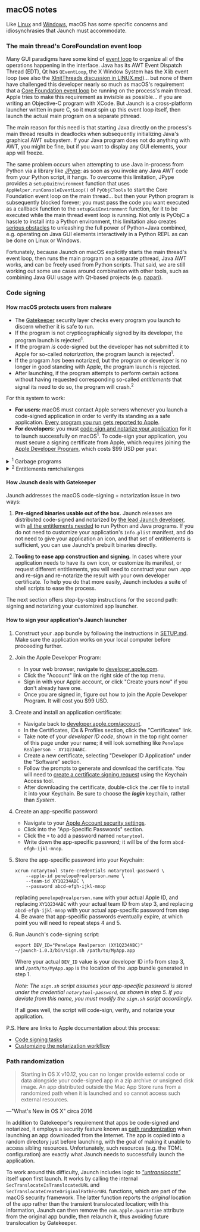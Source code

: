 ## macOS notes

Like [Linux](LINUX.md) and [Windows](WINDOWS.md), macOS has some specific concerns and idiosynchrasies that Jaunch must accommodate.

### The main thread's CoreFoundation event loop

Many GUI paradigms have some kind of [event loop](https://en.wikipedia.org/wiki/Event_loop) to organize all of the operations happening in the interface. Java has its AWT Event Dispatch Thread (EDT), Qt has `QEventLoop`, the X Window System has the Xlib event loop (see also the [XInitThreads discussion in LINUX.md](LINUX.md#xinitthreads))... but none of them have challenged this developer nearly so much as macOS's requirement that a [Core Foundation event loop](https://developer.apple.com/library/archive/documentation/Cocoa/Conceptual/Multithreading/RunLoopManagement/RunLoopManagement.html#//apple_ref/doc/uid/10000057i-CH16) be running on the process's main thread. Apple tries to make this requirement as invisible as possible... if you are writing an Objective-C program with XCode. But Jaunch is a cross-platform launcher written in pure C, so it must spin up this event loop itself, then launch the actual main program on a separate pthread.

The main reason for this need is that starting Java directly on the process's main thread results in deadlocks when subsequently initializing Java's graphical AWT subsystem. If your Java program does not do anything with AWT, you might be fine, but if you want to display any GUI elements, your app will freeze.

The same problem occurs when attempting to use Java in-process from Python via a library like [JPype](https://www.jpype.org/): as soon as you invoke any Java AWT code from your Python script, it hangs. To overcome this limitation, JPype provides a `setupGuiEnvironment` function that uses `AppHelper.runConsoleEventLoop()` of `PyObjCTools` to start the Core Foundation event loop on the main thread... but then your Python program is subsequently blocked forever; you must pass the code you want executed as a callback function to the `setupGuiEnvironment` function, for it to be executed while the main thread event loop is running. Not only is PyObjC a hassle to install into a Python environment, this limitation also creates [serious obstacles](https://github.com/imagej/pyimagej/issues?q=label%3Amacos-gui) to unleashing the full power of Python+Java combined, e.g. operating on Java GUI elements interactively in a Python REPL as can be done on Linux or Windows.

Fortunately, because Jaunch on macOS explicitly starts the main thread's event loop, then runs the main program on a separate pthread, Java AWT works, and can be freely used from Python scripts. That said, we are still working out some use cases around combination with other tools, such as combining Java GUI usage with Qt-based projects (e.g. [napari](https://napari.org/)).

### Code signing

#### How macOS protects users from malware

* The [Gatekeeper](https://en.wikipedia.org/wiki/Gatekeeper_%28macOS%29) security layer checks every program you launch to discern whether it is safe to run.
* If the program is not crypticographically signed by its developer, the program launch is rejected<sup>1</sup>.
* If the program *is* code-signed but the developer has not submitted it to Apple for so-called *notarization*, the program launch is rejected<sup>1</sup>.
* If the program *has* been notarized, but the program or developer is no longer in good standing with Apple, the program launch is rejected.
* After launching, if the program attempts to perform certain actions without having requested corresponding so-called *entitlements* that signal its need to do so, the program will crash.<sup>2</sup>

For this system to work:
* **For users:** macOS must contact Apple servers whenever you launch a code-signed application in order to verify its standing as a safe application. [Every program you run gets reported to Apple](https://sneak.berlin/20201112/your-computer-isnt-yours/).
* **For developers:** you must [code-sign and notarize your application](https://developer.apple.com/documentation/xcode/packaging-mac-software-for-distribution) for it to launch successfully on macOS<sup>1</sup>. To code-sign your application, you must secure a signing certificate from Apple, which requires joining the [Apple Developer Program](https://developer.apple.com/programs/), which costs $99 USD per year.

<details><summary><sup>1</sup> Garbage programs</summary>

If you distribute your application unsigned or unnotarized, macOS will literally tell your users that the program is garbage, saying the app "is damaged and can't be opened. You should move it to the Trash/Bin." Users can [disable Gatekeeper with a Terminal command](https://www.makeuseof.com/how-to-disable-gatekeeper-mac/), at least as of [macOS Sequoia](https://en.wikipedia.org/wiki/MacOS_Sequoia), but instructing users of your applications to do so is unlikely to be reassuring for them.

</details>

<details><summary><sup>2</sup> Entitlements <strike>rant</strike>challenges</summary>

For example, if your application tries to load a shared library signed with a different signature than yours, and your app has not declared the `com.apple.security.cs.disable-library-validation` entitlement during the code signing process, the program will crash. And then, if your app did not declare the `com.apple.security.cs.debugger` entitlement, all attempts to debug why it crashed will fail, because no debugger will be able to be attached, and Apple's Console tool will not report the real reason for the crash. Even with the aforementioned entitlements set, loading of unsigned libraries is right out: there is no entitlement to make that possible.

</details>

#### How Jaunch deals with Gatekeeper

Jaunch addresses the macOS code-signing + notarization issue in two ways:

1. **Pre-signed binaries usable out of the box.** Jaunch releases are distributed code-signed and notarized by [the lead Jaunch developer](https://github.com/ctrueden), with [all the entitlements needed](../configs/entitlements.plist) to run Python and Java programs. If you do not need to customize your application's `Info.plist` manifest, and do not need to give your application an icon, and that set of entitlements is sufficient, you can use Jaunch's prebuilt binaries directly.

2. **Tooling to ease app construction and signing.** In cases where your application needs to have its own icon, or customize its manifest, or request different entitlements, you will need to construct your own .app and re-sign and re-notarize the result with your own developer certificate. To help you do that more easily, Jaunch includes a suite of shell scripts to ease the process.

The next section offers step-by-step instructions for the second path: signing and notarizing your customized app launcher.

#### How to sign your application's Jaunch launcher

1. Construct your .app bundle by following the instructions in [SETUP.md](SETUP.md). Make sure the application works on your local computer before proceeding further.

2. Join the Apple Developer Program:
   * In your web browser, navigate to [developer.apple.com](https://developer.apple.com/).
   * Click the "Account" link on the right side of the top menu.
   * Sign in with your Apple account, or click "Create yours now" if you don't already have one.
   * Once you are signed in, figure out how to join the Apple Developer Program. It will cost you $99 USD.

3. Create and install an application certificate:
   * Navigate back to [developer.apple.com/account](https://developer.apple.com/account).
   * In the Certificates, IDs & Profiles section, click the "Certificates" link.
   * Take note of your *developer ID code*, shown in the top right corner of this page under your name; it will look something like `Penelope Realperson - XY1Q234ABC`.
   * Create a new certificate, selecting "Developer ID Application" under the "Software" section.
   * Follow the prompts to generate and download the certificate. You will need to [create a certificate signing request](https://developer.apple.com/help/account/create-certificates/create-a-certificate-signing-request) using the Keychain Access tool.
   * After downloading the certificate, double-click the .cer file to install it into your Keychain. Be sure to choose the ***login*** keychain, rather than *System*.

4. Create an app-specific password:
   - Navigate to your [Apple Account security settings](https://account.apple.com/account/manage/section/security).
   - Click into the "App-Specific Passwords" section.
   - Click the `+` to add a password named `notarytool`.
   - Write down the app-specific password; it will be of the form `abcd-efgh-ijkl-mnop`.

5. Store the app-specific password into your Keychain:
   ```shell
   xcrun notarytool store-credentials notarytool-password \
       --apple-id penelope@realperson.name \
       --team-id XY1Q234ABC \
       --password abcd-efgh-ijkl-mnop
   ```
   replacing `penelope@realperson.name` with your actual Apple ID, and
   replacing `XY1Q234ABC` with your actual team ID from step 3, and
   replacing `abcd-efgh-ijkl-mnop` with your actual app-specific password from step 4.
   Be aware that app-specific passwords eventually expire, at which point you will need to repeat steps 4 and 5.

6. Run Jaunch's code-signing script:
   ```shell
   export DEV_ID="Penelope Realperson (XY1Q234ABC)"
   ~/jaunch-1.0.3/bin/sign.sh /path/to/MyApp.app
   ```
   Where your actual `DEV_ID` value is your developer ID info from step 3, and
   `/path/to/MyApp.app` is the location of the .app bundle generated in step 1.

   *Note: The `sign.sh` script assumes your app-specific password is stored
   under the credential `notarytool-password`, as shown in step 5. If you
   deviate from this name, you must modify the `sign.sh` script accordingly.*

   If all goes well, the script will code-sign, verify, and notarize your application.

P.S. Here are links to Apple documentation about this process:
* [Code signing tasks](https://developer.apple.com/library/archive/documentation/Security/Conceptual/CodeSigningGuide/Procedures/Procedures.html)
* [Customizing the notarization workflow](https://developer.apple.com/documentation/security/customizing-the-notarization-workflow)

### Path randomization

> Starting in OS X v10.12, you can no longer provide external code or data
> alongside your code-signed app in a zip archive or unsigned disk image. An
> app distributed outside the Mac App Store runs from a randomized path when it
> is launched and so cannot access such external resources.

&mdash;"What's New in OS X" circa 2016

In addition to Gatekeeper's requirement that apps be code-signed and notarized, it employs a security feature known as [path randomization](https://en.wikipedia.org/wiki/Gatekeeper_%28macOS%29#Path_randomization) when launching an app downloaded from the Internet. The app is copied into a random directory just before launching, with the goal of making it unable to access sibling resources. Unfortunately, such resources (e.g. the TOML configuration) are exactly what Jaunch needs to successfully launch the application.

To work around this difficulty, Jaunch includes logic to [*"untranslocate"*](https://objective-see.org/blog/blog_0x15.html) itself upon first launch. It works by calling the internal `SecTranslocateIsTranslocatedURL` and `SecTranslocateCreateOriginalPathForURL` functions, which are part of the macOS security framework. The latter function reports the *original* location of the app rather than the transient translocated location; with this information, Jaunch can then remove the `com.apple.quarantine` attribute from the original app bundle, then relaunch it, thus avoiding future translocation by Gatekeeper.
